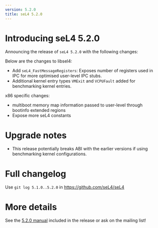 ```yaml
---
version: 5.2.0
title: seL4 5.2.0
---
```

# Introducing seL4 5.2.0
 Announcing the release of `seL4 5.2.0`
with the following changes:

Below are the changes to libsel4:

- Add `seL4_FastMessageRegisters`: Exposes number of registers used
        in IPC for more optimised user-level IPC stubs.
- Additional kernel entry types `VMExit` and `VCPUFault` added for
        benchmarking kernel entries.

x86 specific changes:

- multiboot memory map information passed to user-level through
        bootinfo extended regions
- Expose more seL4 constants

# Upgrade notes


- This release potentially breaks ABI with the earlier versions if
      using benchmarking kernel configurations.

# Full changelog


Use `git log 5.1.0..5.2.0` in <https://github.com/seL4/seL4>

# More details


See the
[5.2.0 manual](http://sel4.systems/Info/Docs/seL4-manual-5.2.0.pdf) included in the release or ask on the mailing list!
